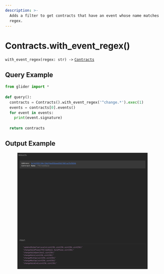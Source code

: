 ```yaml
---
description: >-
  Adds a filter to get contracts that have an event whose name matches the given
  regex.
---
```


# Contracts.with\_event\_regex()

`with_event_regex(regex: str) ->` [`Contracts`](./)

## Query Example

```python
from glider import *

def query():
  contracts = Contracts().with_event_regex('^change.*').exec(1)
  events = contracts[0].events()
  for event in events:
    print(event.signature)

  return contracts
```

## Output Example

<figure><img src="../../.gitbook/assets/image (1) (1) (1) (1) (1) (1) (1) (1) (1) (1) (1) (1) (1) (1) (1) (1) (1) (1) (1) (1) (1) (1) (1) (1) (1) (1) (1) (1).png" alt=""><figcaption></figcaption></figure>
